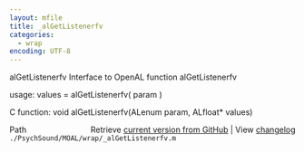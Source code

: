 ```yaml
---
layout: mfile
title: _alGetListenerfv
categories:
  - wrap
encoding: UTF-8
---
```


alGetListenerfv  Interface to OpenAL function alGetListenerfv

usage:  values = alGetListenerfv( param )

C function:  void alGetListenerfv(ALenum param, ALfloat\* values)


<div class="code_header" style="text-align:right;">
  <span style="float:left;">Path&nbsp;&nbsp;</span> <span class="counter">Retrieve <a href=
  "https://raw.github.com/Psychtoolbox-3/Psychtoolbox-3/beta/./PsychSound/MOAL/wrap/_alGetListenerfv.m">current version from GitHub</a> | View <a href=
  "https://github.com/Psychtoolbox-3/Psychtoolbox-3/commits/beta/./PsychSound/MOAL/wrap/_alGetListenerfv.m">changelog</a></span>
</div>
<div class="code">
  <code>./PsychSound/MOAL/wrap/_alGetListenerfv.m</code>
</div>
